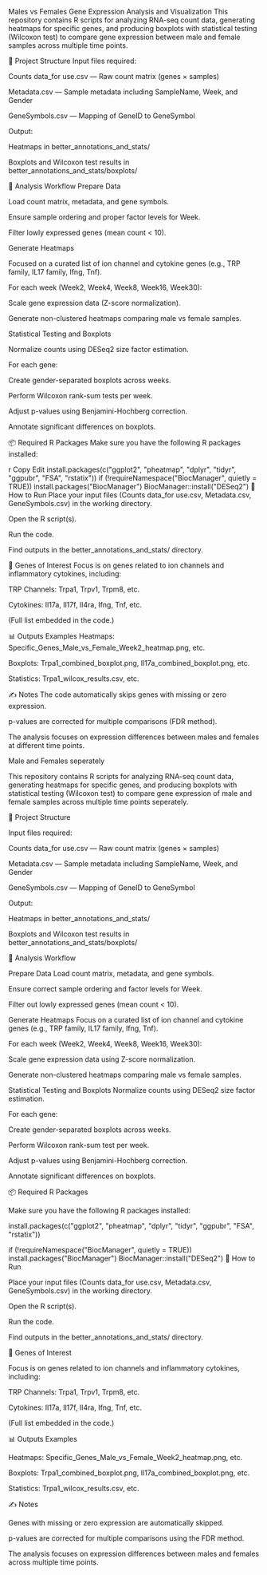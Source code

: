 Males vs Females
Gene Expression Analysis and Visualization
This repository contains R scripts for analyzing RNA-seq count data, generating heatmaps for specific genes, and producing boxplots with statistical testing (Wilcoxon test) to compare gene expression between male and female samples across multiple time points.

📂 Project Structure
Input files required:

Counts data_for use.csv — Raw count matrix (genes × samples)

Metadata.csv — Sample metadata including SampleName, Week, and Gender

GeneSymbols.csv — Mapping of GeneID to GeneSymbol

Output:

Heatmaps in better_annotations_and_stats/

Boxplots and Wilcoxon test results in better_annotations_and_stats/boxplots/

📜 Analysis Workflow
Prepare Data

Load count matrix, metadata, and gene symbols.

Ensure sample ordering and proper factor levels for Week.

Filter lowly expressed genes (mean count < 10).

Generate Heatmaps

Focused on a curated list of ion channel and cytokine genes (e.g., TRP family, IL17 family, Ifng, Tnf).

For each week (Week2, Week4, Week8, Week16, Week30):

Scale gene expression data (Z-score normalization).

Generate non-clustered heatmaps comparing male vs female samples.

Statistical Testing and Boxplots

Normalize counts using DESeq2 size factor estimation.

For each gene:

Create gender-separated boxplots across weeks.

Perform Wilcoxon rank-sum tests per week.

Adjust p-values using Benjamini-Hochberg correction.

Annotate significant differences on boxplots.

📦 Required R Packages
Make sure you have the following R packages installed:

r
Copy
Edit
install.packages(c("ggplot2", "pheatmap", "dplyr", "tidyr", "ggpubr", "FSA", "rstatix"))
if (!requireNamespace("BiocManager", quietly = TRUE))
    install.packages("BiocManager")
BiocManager::install("DESeq2")
🚀 How to Run
Place your input files (Counts data_for use.csv, Metadata.csv, GeneSymbols.csv) in the working directory.

Open the R script(s).

Run the code.

Find outputs in the better_annotations_and_stats/ directory.

🧬 Genes of Interest
Focus is on genes related to ion channels and inflammatory cytokines, including:

TRP Channels: Trpa1, Trpv1, Trpm8, etc.

Cytokines: Il17a, Il17f, Il4ra, Ifng, Tnf, etc.

(Full list embedded in the code.)

📊 Outputs Examples
Heatmaps: Specific_Genes_Male_vs_Female_Week2_heatmap.png, etc.

Boxplots: Trpa1_combined_boxplot.png, Il17a_combined_boxplot.png, etc.

Statistics: Trpa1_wilcox_results.csv, etc.

✍️ Notes
The code automatically skips genes with missing or zero expression.

p-values are corrected for multiple comparisons (FDR method).

The analysis focuses on expression differences between males and females at different time points.

Male and Females seperately

This repository contains R scripts for analyzing RNA-seq count data, generating heatmaps for specific genes, and producing boxplots with statistical testing (Wilcoxon test) to compare gene expression of male and female samples across multiple time points seperately.

📂 Project Structure

Input files required:

Counts data_for use.csv — Raw count matrix (genes × samples)

Metadata.csv — Sample metadata including SampleName, Week, and Gender

GeneSymbols.csv — Mapping of GeneID to GeneSymbol

Output:

Heatmaps in better_annotations_and_stats/

Boxplots and Wilcoxon test results in better_annotations_and_stats/boxplots/

📜 Analysis Workflow

Prepare Data
Load count matrix, metadata, and gene symbols.

Ensure correct sample ordering and factor levels for Week.

Filter out lowly expressed genes (mean count < 10).

Generate Heatmaps
Focus on a curated list of ion channel and cytokine genes (e.g., TRP family, IL17 family, Ifng, Tnf).

For each week (Week2, Week4, Week8, Week16, Week30):

Scale gene expression data using Z-score normalization.

Generate non-clustered heatmaps comparing male vs female samples.

Statistical Testing and Boxplots
Normalize counts using DESeq2 size factor estimation.

For each gene:

Create gender-separated boxplots across weeks.

Perform Wilcoxon rank-sum test per week.

Adjust p-values using Benjamini-Hochberg correction.

Annotate significant differences on boxplots.

📦 Required R Packages

Make sure you have the following R packages installed:


install.packages(c("ggplot2", "pheatmap", "dplyr", "tidyr", "ggpubr", "FSA", "rstatix"))

if (!requireNamespace("BiocManager", quietly = TRUE))
    install.packages("BiocManager")
BiocManager::install("DESeq2")
🚀 How to Run

Place your input files (Counts data_for use.csv, Metadata.csv, GeneSymbols.csv) in the working directory.

Open the R script(s).

Run the code.

Find outputs in the better_annotations_and_stats/ directory.

🧬 Genes of Interest

Focus is on genes related to ion channels and inflammatory cytokines, including:

TRP Channels: Trpa1, Trpv1, Trpm8, etc.

Cytokines: Il17a, Il17f, Il4ra, Ifng, Tnf, etc.

(Full list embedded in the code.)

📊 Outputs Examples

Heatmaps: Specific_Genes_Male_vs_Female_Week2_heatmap.png, etc.

Boxplots: Trpa1_combined_boxplot.png, Il17a_combined_boxplot.png, etc.

Statistics: Trpa1_wilcox_results.csv, etc.

✍️ Notes

Genes with missing or zero expression are automatically skipped.

p-values are corrected for multiple comparisons using the FDR method.

The analysis focuses on expression differences between males and females across multiple time points.
